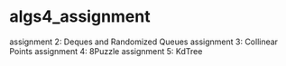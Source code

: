 # algs4_assignment
assignment 2: Deques and Randomized Queues
assignment 3: Collinear Points
assignment 4: 8Puzzle
assignment 5: KdTree
